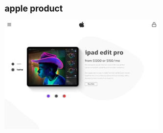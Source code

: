 # apple product

![alt text](https://github.com/mrjonathanj6/apple-product/blob/main/img/apple-product.jpg)

